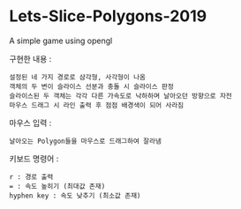 # Lets-Slice-Polygons-2019
A simple game using opengl

구현한 내용 :

	설정된 네 가지 경로로 삼각형, 사각형이 나옴
	객체의 두 변이 슬라이스 선분과 충돌 시 슬라이스 판정
	슬라이스된 두 객체는 각각 다른 가속도로 낙하하며 날아오던 방향으로 자전
	마우스 드래그 시 라인 출력 후 점점 배경색이 되어 사라짐

마우스 입력 :

	날아오는 Polygon들을 마우스로 드래그하여 잘라냄
  
키보드 명령어 :

	r : 경로 출력
	= : 속도 높히기 (최대값 존재)
	hyphen key : 속도 낮추기 (최소값 존재)
